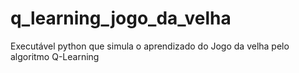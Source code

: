 # q_learning_jogo_da_velha
Executável python que simula o aprendizado do Jogo da velha pelo algoritmo Q-Learning
